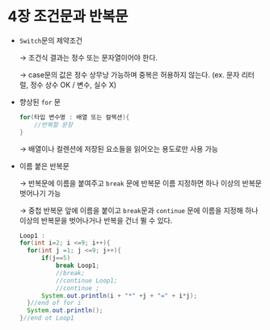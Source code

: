 # 4장 조건문과 반복문

- `Switch`문의 제약조건

    → 조건식 결과는 정수 또는 문자열이어야 한다.

    → case문의 값은 정수 상무낭 가능하며 중복은 허용하지 않는다.
    (ex. 문자 리터럴, 정수 상수 OK / 변수, 실수 X)

- 향상된 `for` 문

    ```java
    for(타입 변수명 : 배열 또는 컬렉션){
    	//반복할 문장
    }
    ```

    → 배열이나 컬렌션에 저장된 요소들을 읽어오는 용도로만 사용 가능

- 이름 붙은 반복문

    → 반복문에 이름을 붙여주고 `break` 문에 반복문 이름 지정하면 하나 이상의 반복문 벗어나기 가능

    → 중첩 반복문 앞에 이름을 붙이고 `break`문과 `continue` 문에 이름을 지정해 하나 이상의 반복문을 벗어나거나 반복을 건너 뛸 수 있다.

    ```java
    Loop1 : 
    for(int i=2; i <=9; i++){
      for(int j =1; j <=9; j++){
          if(j==5)
              break Loop1;
              //break;
              //continue Loop1;
              //continue ;
          System.out.println(i + "*" +j + "=" + i*j);
      }//end of for i
      System.out.println();
    }//end ot Loop1
    ```